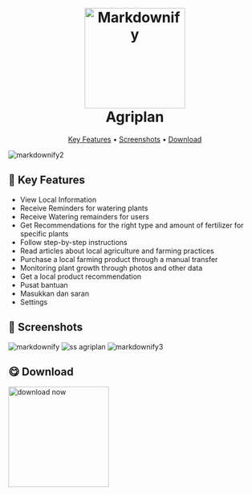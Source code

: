 <h1 align="center">
  <br>
  <img src="https://github.com/HyIamJu/agriplan_mobile/assets/92712852/d2de8956-eafb-4750-891a-6b3210f75411" alt="Markdownify" width="200">
  <br>
  Agriplan
  <br>
</h1>

<p align="center">
  <a href="#-key-features">Key Features</a> •
  <a href="#-Screenshots">Screenshots</a> •
  <a href="#-Download">Download</a>
  
</p>

![markdownify2](https://github.com/HyIamJu/agriplan_mobile/assets/92712852/d0849d6e-cf5d-40f1-acf7-09154304b69a)


## 🎯 Key Features
* View Local Information
* Receive Reminders for watering plants
* Receive Watering  remainders for users
* Get Recommendations for the right type and amount of fertilizer  for specific plants
* Follow step-by-step instructions
* Read articles about local agriculture and farming practices
* Purchase a local farming product through a manual transfer
* Monitoring plant growth through photos and other data
* Get a local product recommendation
* Pusat bantuan
* Masukkan dan saran
* Settings

## 📸 Screenshots
![markdownify](https://github.com/HyIamJu/agriplan_mobile/assets/92712852/59349966-8962-4e6c-9ff6-1954b1e68af2)
![ss agriplan](https://github.com/HyIamJu/agriplan_mobile/assets/92712852/dbfc7904-b3f3-423b-bf57-31f47f0f7f8d)
![markdownify3](https://github.com/HyIamJu/agriplan_mobile/assets/92712852/a49bedac-c369-4346-bc33-3db3fa7ecd89)


## 😋 Download
<a href="https://agriplan.netlify.app">
    <img alt="download now" title="Download Agriplan" src="assets/92712852/f01204d4-8066-47e0-b676-9484b1290240" width="200">
  </a>


